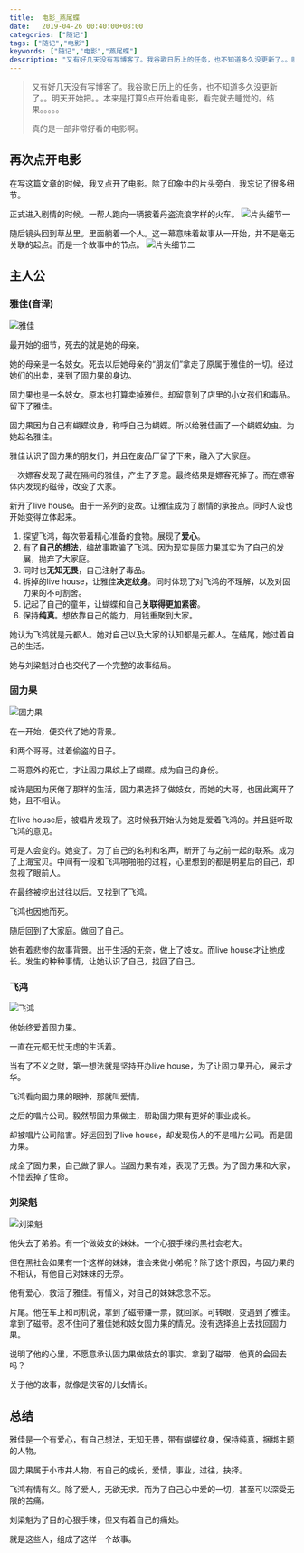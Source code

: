 ```yaml
---
title:  电影_燕尾蝶
date:   2019-04-26 00:40:00+08:00
categories: ["随记"]
tags: ["随记","电影"]
keywords: ["随记","电影","燕尾蝶"]
description: "又有好几天没有写博客了。我谷歌日历上的任务，也不知道多久没更新了。。明天开始把。。本来是打算9点开始看电影，看完就去睡觉的。结果。。。。。真的是一部非常好看的电影啊"
---
```



> 又有好几天没有写博客了。我谷歌日历上的任务，也不知道多久没更新了。。明天开始把。。本来是打算9点开始看电影，看完就去睡觉的。结果。。。。。
>
> 真的是一部非常好看的电影啊。

## 再次点开电影
在写这篇文章的时候，我又点开了电影。除了印象中的片头旁白，我忘记了很多细节。

正式进入剧情的时候。一帮人跑向一辆披着丹盗流浪字样的火车。
![片头细节一](/images/lines/燕尾蝶_片头细节一.png)

随后镜头回到草丛里。里面躺着一个人。这一幕意味着故事从一开始，并不是毫无关联的起点。而是一个故事中的节点。
![片头细节二](/images/lines/燕尾蝶_片头细节二.png)

## 主人公

### 雅佳(音译)

![雅佳](/images/lines/燕尾蝶_雅佳.png)

最开始的细节，死去的就是她的母亲。

她的母亲是一名妓女。死去以后她母亲的“朋友们”拿走了原属于雅佳的一切。经过她们的出卖，来到了固力果的身边。

固力果也是一名妓女。原本也打算卖掉雅佳。却留意到了店里的小女孩们和毒品。留下了雅佳。

固力果因为自己有蝴蝶纹身，称呼自己为蝴蝶。所以给雅佳画了一个蝴蝶幼虫。为她起名雅佳。

雅佳认识了固力果的朋友们，并且在废品厂留了下来，融入了大家庭。

一次嫖客发现了藏在隔间的雅佳，产生了歹意。最终结果是嫖客死掉了。而在嫖客体内发现的磁带，改变了大家。

新开了live house。由于一系列的变故。让雅佳成为了剧情的承接点。同时人设也开始变得立体起来。

1. 探望飞鸿，每次带着精心准备的食物。展现了**爱心**。
2. 有了**自己的想法**，编故事欺骗了飞鸿。因为现实是固力果其实为了自己的发展，抛弃了大家庭。
3. 同时也**无知无畏**，自己注射了毒品。
4. 拆掉的live house，让雅佳**决定纹身**。同时体现了对飞鸿的不理解，以及对固力果的不可割舍。
5. 记起了自己的童年，让蝴蝶和自己**关联得更加紧密**。
6. 保持**纯真**。想依靠自己的能力，用钱重聚到大家。

她认为飞鸿就是元都人。她对自己以及大家的认知都是元都人。在结尾，她过着自己的生活。

她与刘梁魁对白也交代了一个完整的故事结局。

### 固力果

![固力果](/images/lines/燕尾蝶_固力果.png)

在一开始，便交代了她的背景。

和两个哥哥。过着偷盗的日子。

二哥意外的死亡，才让固力果纹上了蝴蝶。成为自己的身份。

或许是因为厌倦了那样的生活，固力果选择了做妓女，而她的大哥，也因此离开了她，且不相认。

在live house后，被唱片发现了。这时候我开始认为她是爱着飞鸿的。并且挺听取飞鸿的意见。

可是人会变的。她变了。为了自己的名利和名声，断开了与之前一起的联系。成为了上海宝贝。中间有一段和飞鸿啪啪啪的过程，心里想到的都是明星后的自己，却忽视了眼前人。

在最终被挖出过往以后。又找到了飞鸿。

飞鸿也因她而死。

随后回到了大家庭。做回了自己。

她有着悲惨的故事背景。出于生活的无奈，做上了妓女。而live house才让她成长。发生的种种事情，让她认识了自己，找回了自己。


### 飞鸿

![飞鸿](/images/lines/燕尾蝶_飞鸿.png)

他始终爱着固力果。

一直在元都无忧无虑的生活着。

当有了不义之财，第一想法就是坚持开办live house，为了让固力果开心，展示才华。

飞鸿看向固力果的眼神，那就叫爱情。

之后的唱片公司。毅然帮固力果做主，帮助固力果有更好的事业成长。

却被唱片公司陷害。好运回到了live house，却发现伤人的不是唱片公司。而是固力果。

成全了固力果，自己做了罪人。当固力果有难，表现了无畏。为了固力果和大家，不惜丢掉了性命。


### 刘梁魁

![刘梁魁](/images/lines/燕尾蝶_刘梁魁.png)

他失去了弟弟。有一个做妓女的妹妹。一个心狠手辣的黑社会老大。

但在黑社会如果有一个这样的妹妹，谁会来做小弟呢？除了这个原因，与固力果的不相认，有他自己对妹妹的无奈。

他有爱心，救活了雅佳。有情义，对自己的妹妹念念不忘。

片尾。他在车上和司机说，拿到了磁带赚一票，就回家。可转眼，变遇到了雅佳。拿到了磁带。忍不住问了雅佳她和妓女固力果的情况。没有选择追上去找回固力果。

说明了他的心里，不愿意承认固力果做妓女的事实。拿到了磁带，他真的会回去吗？

关于他的故事，就像是侠客的儿女情长。




## 总结

雅佳是一个有爱心，有自己想法，无知无畏，带有蝴蝶纹身，保持纯真，捆绑主题的人物。

固力果属于小市井人物，有自己的成长，爱情，事业，过往，抉择。

飞鸿有情有义。除了爱人，无欲无求。而为了自己心中爱的一切，甚至可以深受无限的苦痛。

刘梁魁为了目的心狠手辣，但又有着自己的痛处。

就是这些人，组成了这样一个故事。